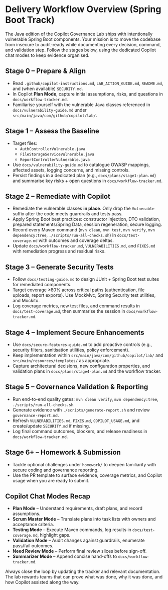 # Delivery Workflow Overview (Spring Boot Track)

The Java edition of the Copilot Governance Lab ships with intentionally vulnerable Spring Boot components. Your mission is to move the codebase from insecure to audit-ready while documenting every decision, command, and validation step. Follow the stages below, using the dedicated Copilot chat modes to keep evidence organised.

## Stage 0 – Prepare & Align
- Read `.github/copilot-instructions.md`, `LAB_ACTION_GUIDE.md`, `README.md`, and (when available) `SECURITY.md`.
- In Copilot **Plan Mode**, capture initial assumptions, risks, and questions in `docs/workflow-tracker.md`.
- Familiarise yourself with the vulnerable Java classes referenced in `docs/vulnerability-guide.md` under `src/main/java/com/github/copilot/lab/`.

## Stage 1 – Assess the Baseline
- Target files:
  - `AuthControllerVulnerable.java`
  - `FileStorageServiceVulnerable.java`
  - `ReportControllerVulnerable.java`
- Use `docs/vulnerability-guide.md` to catalogue OWASP mappings, affected assets, logging concerns, and missing controls.
- Persist findings in a dedicated plan (e.g., `docs/plans/stage1-plan.md`) and summarise key risks + open questions in `docs/workflow-tracker.md`.

## Stage 2 – Remediate with Copilot
- Remediate the vulnerable classes **in place**. Only drop the `Vulnerable` suffix after the code meets guardrails and tests pass.
- Apply Spring Boot best practices: constructor injection, DTO validation, prepared statements/Spring Data, session regeneration, secure logging.
- Record every Maven command (`mvn clean`, `mvn test`, `mvn verify`, `mvn dependency:tree`, `./scripts/run-all-checks.sh`) in `docs/test-coverage.md` with outcomes and coverage deltas.
- Update `docs/workflow-tracker.md`, `VULNERABILITIES.md`, and `FIXES.md` with remediation progress and residual risks.

## Stage 3 – Generate Security Tests
- Follow `docs/testing-guide.md` to design JUnit + Spring Boot test suites for remediated components.
- Target coverage ≥80% across critical paths (authentication, file uploads, report exports). Use MockMvc, Spring Security test utilities, and Mockito.
- Log coverage metrics, new test files, and command results in `docs/test-coverage.md`, then summarise the session in `docs/workflow-tracker.md`.

## Stage 4 – Implement Secure Enhancements
- Use `docs/secure-features-guide.md` to add proactive controls (e.g., security filters, sanitisation utilities, policy enforcement).
- Keep implementation within `src/main/java/com/github/copilot/lab/` and `src/main/resources/templates/` as appropriate.
- Capture architectural decisions, new configuration properties, and validation plans in `docs/plans/stage4-plan.md` and the workflow tracker.

## Stage 5 – Governance Validation & Reporting
- Run end-to-end quality gates: `mvn clean verify`, `mvn dependency:tree`, `./scripts/run-all-checks.sh`.
- Generate evidence with `./scripts/generate-report.sh` and review `governance-report.md`.
- Refresh `VULNERABILITIES.md`, `FIXES.md`, `COPILOT_USAGE.md`, and create/update `SECURITY.md` if missing.
- Log final command outcomes, blockers, and release readiness in `docs/workflow-tracker.md`.

## Stage 6+ – Homework & Submission
- Tackle optional challenges under `homework/` to deepen familiarity with secure coding and governance reporting.
- Use the PR template to surface evidence, coverage metrics, and Copilot usage when you are ready to submit.

## Copilot Chat Modes Recap
- **Plan Mode** – Understand requirements, draft plans, and record assumptions.
- **Scrum Master Mode** – Translate plans into task lists with owners and acceptance criteria.
- **Testing Mode** – Execute Maven commands, log results in `docs/test-coverage.md`, highlight gaps.
- **Validation Mode** – Audit changes against guardrails, enumerate pass/fail outcomes.
- **Need Review Mode** – Perform final review slices before sign-off.
- **Summarizer Mode** – Append concise hand-offs to `docs/workflow-tracker.md`.

Always close the loop by updating the tracker and relevant documentation. The lab rewards teams that can prove what was done, why it was done, and how Copilot assisted along the way.
